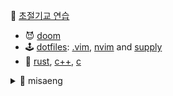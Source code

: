 🎻 [초절기교 연습](https://youtu.be/mOh5uXcVyZM?si=xgU1KznOVGzopGhl)

- 😈 [doom](https://github.com/rurumimic/DOOM)
- 🕹️ [dotfiles](https://github.com/rurumimic/dotfiles): [.vim](https://github.com/rurumimic/.vim), [nvim](https://github.com/rurumimic/nvim) and [supply](https://github.com/rurumimic/supply)
- 🦀 [rust](https://github.com/rurumimic/rust), [c++](https://github.com/rurumimic/cplusplus), [c](https://github.com/rurumimic/c)

<details>
  <summary>🐢 misaeng</summary>

- [adventofcode](https://github.com/rurumimic/adventofcode)
- [apache](https://github.com/rurumimic/apache)
- [directing](https://github.com/rurumimic/directing): [git](https://github.com/rurumimic/directing/blob/master/git/README.md)
- [dockerless](https://github.com/rurumimic/dockerless)
- [haskell](https://github.com/rurumimic/haskell)
- [hunsu](https://github.com/rurumimic/hunsu)
- [go](https://github.com/rurumimic/golang): [network](https://github.com/rurumimic/network-go), [grpc](https://github.com/rurumimic/gRPC)
- [kernel](https://github.com/rurumimic/kernel): [v2.6.39](https://github.com/torvalds/linux/tree/v2.6.39), [next](https://git.kernel.org/pub/scm/linux/kernel/git/next/linux-next.git/), [rust](https://github.com/Rust-for-Linux/linux)
- [lisp](https://github.com/rurumimic/lisp)
- [llvm](https://github.com/rurumimic/llvm)
- [recommender](https://github.com/rurumimic/recommender)
- [siege](https://github.com/rurumimic/siege)
- [sml](https://github.com/rurumimic/sml)
- [streaming](https://github.com/rurumimic/streaming)
- [terminal](https://github.com/rurumimic/terminal)
- [tls+](https://github.com/rurumimic/tlaplus)
- [unix v6](https://github.com/rurumimic/unix-v6-commentary): [src](https://github.com/dspinellis/unix-history-repo/tree/Research-V6)

</details>
